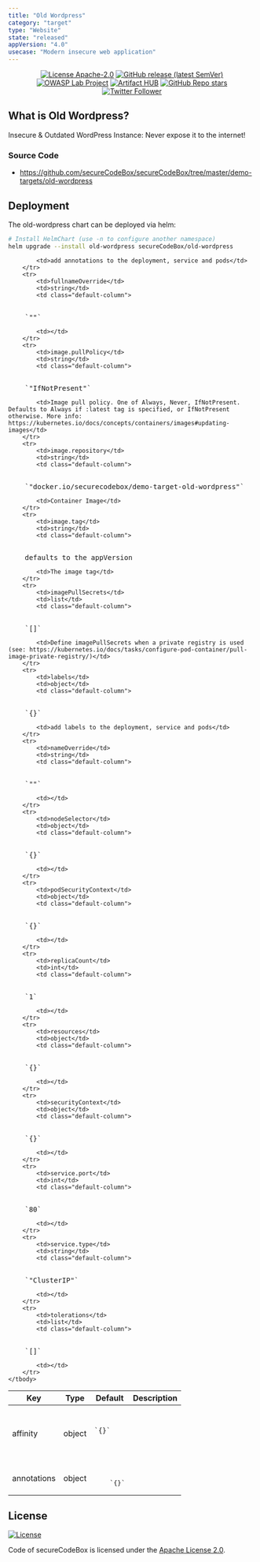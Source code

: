 ```yaml
---
title: "Old Wordpress"
category: "target"
type: "Website"
state: "released"
appVersion: "4.0"
usecase: "Modern insecure web application"
---
```


<!--
SPDX-FileCopyrightText: the secureCodeBox authors

SPDX-License-Identifier: Apache-2.0
-->
<!--
.: IMPORTANT! :.
--------------------------
This file is generated automatically with `helm-docs` based on the following template files:
- ./.helm-docs/templates.gotmpl (general template data for all charts)
- ./chart-folder/.helm-docs.gotmpl (chart specific template data)

Please be aware of that and apply your changes only within those template files instead of this file.
Otherwise your changes will be reverted/overwritten automatically due to the build process `./.github/workflows/helm-docs.yaml`
--------------------------
-->

<p align="center">
  <a href="https://opensource.org/licenses/Apache-2.0"><img alt="License Apache-2.0" src="https://img.shields.io/badge/License-Apache%202.0-blue.svg"/></a>
  <a href="https://github.com/secureCodeBox/secureCodeBox/releases/latest"><img alt="GitHub release (latest SemVer)" src="https://img.shields.io/github/v/release/secureCodeBox/secureCodeBox?sort=semver"/></a>
  <a href="https://owasp.org/www-project-securecodebox/"><img alt="OWASP Lab Project" src="https://img.shields.io/badge/OWASP-Lab%20Project-yellow"/></a>
  <a href="https://artifacthub.io/packages/search?repo=securecodebox"><img alt="Artifact HUB" src="https://img.shields.io/endpoint?url=https://artifacthub.io/badge/repository/securecodebox"/></a>
  <a href="https://github.com/secureCodeBox/secureCodeBox/"><img alt="GitHub Repo stars" src="https://img.shields.io/github/stars/secureCodeBox/secureCodeBox?logo=GitHub"/></a>
  <a href="https://twitter.com/securecodebox"><img alt="Twitter Follower" src="https://img.shields.io/twitter/follow/securecodebox?style=flat&color=blue&logo=twitter"/></a>
</p>

## What is Old Wordpress?

Insecure & Outdated WordPress Instance: Never expose it to the internet!

### Source Code

* <https://github.com/secureCodeBox/secureCodeBox/tree/master/demo-targets/old-wordpress>

## Deployment
The old-wordpress chart can be deployed via helm:

```bash
# Install HelmChart (use -n to configure another namespace)
helm upgrade --install old-wordpress secureCodeBox/old-wordpress
```

<table>
    <thead>
        <th>Key</th>
        <th>Type</th>
        <th class="default-column">Default</th>
        <th>Description</th>
    </thead>
    <tbody>
        <tr>
            <td>affinity</td>
            <td>object</td>
            <td class="default-column">
<pre lang="yaml">

    `{}`
</pre></td>
            <td></td>
        </tr>
        <tr>
            <td>annotations</td>
            <td>object</td>
            <td class="default-column">
<pre lang="yaml">

    `{}`
</pre></td>
            <td>add annotations to the deployment, service and pods</td>
        </tr>
        <tr>
            <td>fullnameOverride</td>
            <td>string</td>
            <td class="default-column">
<pre lang="yaml">

    `""`
</pre></td>
            <td></td>
        </tr>
        <tr>
            <td>image.pullPolicy</td>
            <td>string</td>
            <td class="default-column">
<pre lang="yaml">

    `"IfNotPresent"`
</pre></td>
            <td>Image pull policy. One of Always, Never, IfNotPresent. Defaults to Always if :latest tag is specified, or IfNotPresent otherwise. More info: https://kubernetes.io/docs/concepts/containers/images#updating-images</td>
        </tr>
        <tr>
            <td>image.repository</td>
            <td>string</td>
            <td class="default-column">
<pre lang="yaml">

    `"docker.io/securecodebox/demo-target-old-wordpress"`
</pre></td>
            <td>Container Image</td>
        </tr>
        <tr>
            <td>image.tag</td>
            <td>string</td>
            <td class="default-column">
<pre lang="yaml">

    defaults to the appVersion
</pre></td>
            <td>The image tag</td>
        </tr>
        <tr>
            <td>imagePullSecrets</td>
            <td>list</td>
            <td class="default-column">
<pre lang="yaml">

    `[]`
</pre></td>
            <td>Define imagePullSecrets when a private registry is used (see: https://kubernetes.io/docs/tasks/configure-pod-container/pull-image-private-registry/)</td>
        </tr>
        <tr>
            <td>labels</td>
            <td>object</td>
            <td class="default-column">
<pre lang="yaml">

    `{}`
</pre></td>
            <td>add labels to the deployment, service and pods</td>
        </tr>
        <tr>
            <td>nameOverride</td>
            <td>string</td>
            <td class="default-column">
<pre lang="yaml">

    `""`
</pre></td>
            <td></td>
        </tr>
        <tr>
            <td>nodeSelector</td>
            <td>object</td>
            <td class="default-column">
<pre lang="yaml">

    `{}`
</pre></td>
            <td></td>
        </tr>
        <tr>
            <td>podSecurityContext</td>
            <td>object</td>
            <td class="default-column">
<pre lang="yaml">

    `{}`
</pre></td>
            <td></td>
        </tr>
        <tr>
            <td>replicaCount</td>
            <td>int</td>
            <td class="default-column">
<pre lang="yaml">

    `1`
</pre></td>
            <td></td>
        </tr>
        <tr>
            <td>resources</td>
            <td>object</td>
            <td class="default-column">
<pre lang="yaml">

    `{}`
</pre></td>
            <td></td>
        </tr>
        <tr>
            <td>securityContext</td>
            <td>object</td>
            <td class="default-column">
<pre lang="yaml">

    `{}`
</pre></td>
            <td></td>
        </tr>
        <tr>
            <td>service.port</td>
            <td>int</td>
            <td class="default-column">
<pre lang="yaml">

    `80`
</pre></td>
            <td></td>
        </tr>
        <tr>
            <td>service.type</td>
            <td>string</td>
            <td class="default-column">
<pre lang="yaml">

    `"ClusterIP"`
</pre></td>
            <td></td>
        </tr>
        <tr>
            <td>tolerations</td>
            <td>list</td>
            <td class="default-column">
<pre lang="yaml">

    `[]`
</pre></td>
            <td></td>
        </tr>
    </tbody>
</table>

## License
[![License](https://img.shields.io/badge/License-Apache%202.0-blue.svg)](https://opensource.org/licenses/Apache-2.0)

Code of secureCodeBox is licensed under the [Apache License 2.0][scb-license].

[scb-owasp]: https://www.owasp.org/index.php/OWASP_secureCodeBox
[scb-docs]: https://www.securecodebox.io/
[scb-site]: https://www.securecodebox.io/
[scb-github]: https://github.com/secureCodeBox/
[scb-twitter]: https://twitter.com/secureCodeBox
[scb-slack]: https://join.slack.com/t/securecodebox/shared_invite/enQtNDU3MTUyOTM0NTMwLTBjOWRjNjVkNGEyMjQ0ZGMyNDdlYTQxYWQ4MzNiNGY3MDMxNThkZjJmMzY2NDRhMTk3ZWM3OWFkYmY1YzUxNTU
[scb-license]: https://github.com/secureCodeBox/secureCodeBox/blob/master/LICENSE

